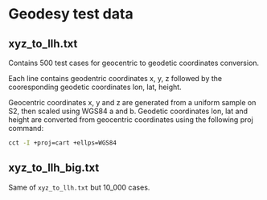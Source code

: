 # Geodesy test data

## xyz_to_llh.txt

Contains 500 test cases for geocentric to geodetic coordinates conversion.

Each line contains geodentric coordinates x, y, z followed 
by the cooresponding geodetic coordinates lon, lat, height.

Geocentric coordinates x, y and z are generated from a uniform sample on S2,
then scaled using WGS84 a and b. 
Geodetic coordinates lon, lat and height are converted from geocentric coordinates
using the following proj command:
```bash
cct -I +proj=cart +ellps=WGS84
```

## xyz_to_llh_big.txt

Same of `xyz_to_llh.txt` but 10_000 cases.
